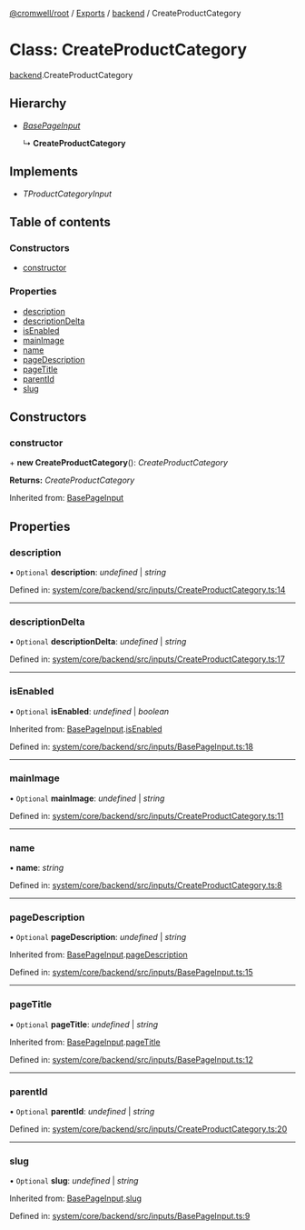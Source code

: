 [@cromwell/root](../README.md) / [Exports](../modules.md) / [backend](../modules/backend.md) / CreateProductCategory

# Class: CreateProductCategory

[backend](../modules/backend.md).CreateProductCategory

## Hierarchy

* [*BasePageInput*](backend.basepageinput.md)

  ↳ **CreateProductCategory**

## Implements

* *TProductCategoryInput*

## Table of contents

### Constructors

- [constructor](backend.createproductcategory.md#constructor)

### Properties

- [description](backend.createproductcategory.md#description)
- [descriptionDelta](backend.createproductcategory.md#descriptiondelta)
- [isEnabled](backend.createproductcategory.md#isenabled)
- [mainImage](backend.createproductcategory.md#mainimage)
- [name](backend.createproductcategory.md#name)
- [pageDescription](backend.createproductcategory.md#pagedescription)
- [pageTitle](backend.createproductcategory.md#pagetitle)
- [parentId](backend.createproductcategory.md#parentid)
- [slug](backend.createproductcategory.md#slug)

## Constructors

### constructor

\+ **new CreateProductCategory**(): *CreateProductCategory*

**Returns:** *CreateProductCategory*

Inherited from: [BasePageInput](backend.basepageinput.md)

## Properties

### description

• `Optional` **description**: *undefined* \| *string*

Defined in: [system/core/backend/src/inputs/CreateProductCategory.ts:14](https://github.com/CromwellCMS/Cromwell/blob/4b5f538/system/core/backend/src/inputs/CreateProductCategory.ts#L14)

___

### descriptionDelta

• `Optional` **descriptionDelta**: *undefined* \| *string*

Defined in: [system/core/backend/src/inputs/CreateProductCategory.ts:17](https://github.com/CromwellCMS/Cromwell/blob/4b5f538/system/core/backend/src/inputs/CreateProductCategory.ts#L17)

___

### isEnabled

• `Optional` **isEnabled**: *undefined* \| *boolean*

Inherited from: [BasePageInput](backend.basepageinput.md).[isEnabled](backend.basepageinput.md#isenabled)

Defined in: [system/core/backend/src/inputs/BasePageInput.ts:18](https://github.com/CromwellCMS/Cromwell/blob/4b5f538/system/core/backend/src/inputs/BasePageInput.ts#L18)

___

### mainImage

• `Optional` **mainImage**: *undefined* \| *string*

Defined in: [system/core/backend/src/inputs/CreateProductCategory.ts:11](https://github.com/CromwellCMS/Cromwell/blob/4b5f538/system/core/backend/src/inputs/CreateProductCategory.ts#L11)

___

### name

• **name**: *string*

Defined in: [system/core/backend/src/inputs/CreateProductCategory.ts:8](https://github.com/CromwellCMS/Cromwell/blob/4b5f538/system/core/backend/src/inputs/CreateProductCategory.ts#L8)

___

### pageDescription

• `Optional` **pageDescription**: *undefined* \| *string*

Inherited from: [BasePageInput](backend.basepageinput.md).[pageDescription](backend.basepageinput.md#pagedescription)

Defined in: [system/core/backend/src/inputs/BasePageInput.ts:15](https://github.com/CromwellCMS/Cromwell/blob/4b5f538/system/core/backend/src/inputs/BasePageInput.ts#L15)

___

### pageTitle

• `Optional` **pageTitle**: *undefined* \| *string*

Inherited from: [BasePageInput](backend.basepageinput.md).[pageTitle](backend.basepageinput.md#pagetitle)

Defined in: [system/core/backend/src/inputs/BasePageInput.ts:12](https://github.com/CromwellCMS/Cromwell/blob/4b5f538/system/core/backend/src/inputs/BasePageInput.ts#L12)

___

### parentId

• `Optional` **parentId**: *undefined* \| *string*

Defined in: [system/core/backend/src/inputs/CreateProductCategory.ts:20](https://github.com/CromwellCMS/Cromwell/blob/4b5f538/system/core/backend/src/inputs/CreateProductCategory.ts#L20)

___

### slug

• `Optional` **slug**: *undefined* \| *string*

Inherited from: [BasePageInput](backend.basepageinput.md).[slug](backend.basepageinput.md#slug)

Defined in: [system/core/backend/src/inputs/BasePageInput.ts:9](https://github.com/CromwellCMS/Cromwell/blob/4b5f538/system/core/backend/src/inputs/BasePageInput.ts#L9)
